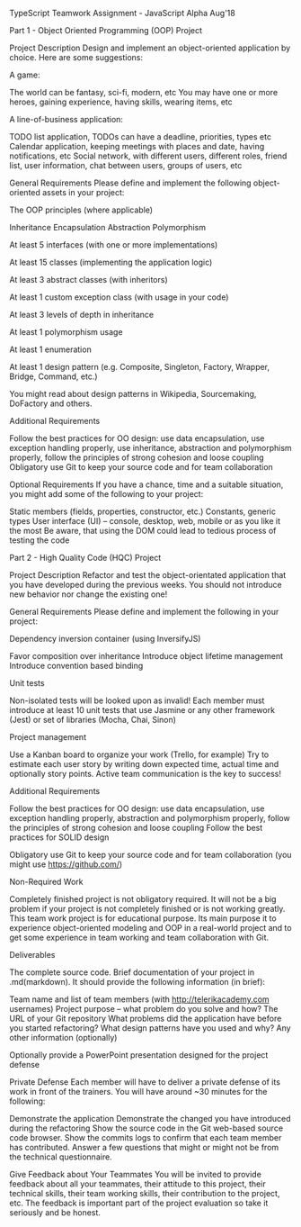TypeScript Teamwork Assignment - JavaScript Alpha Aug'18

Part 1 - Object Oriented Programming (OOP) Project

Project Description
Design and implement an object-oriented application by choice. Here are some suggestions:

A game:

The world can be fantasy, sci-fi, modern, etc
You may have one or more heroes, gaining experience, having skills, wearing items, etc


A line-of-business application:

TODO list application, TODOs can have a deadline, priorities, types etc
Calendar application, keeping meetings with places and date, having notifications, etc
Social network, with different users, different roles, friend list, user information, chat between users, groups of users, etc




General Requirements
Please define and implement the following object-oriented assets in your project:


The OOP principles (where applicable)

Inheritance
Encapsulation
Abstraction
Polymorphism



At least 5 interfaces (with one or more implementations)


At least 15 classes (implementing the application logic)


At least 3 abstract classes (with inheritors)


At least 1 custom exception class (with usage in your code)


At least 3 levels of depth in inheritance


At least 1 polymorphism usage


At least 1 enumeration


At least 1 design pattern (e.g. Composite, Singleton, Factory, Wrapper, Bridge, Command,  etc.)


You might read about design patterns in Wikipedia, Sourcemaking, DoFactory and others.

Additional Requirements

Follow the best practices for OO design: use data encapsulation, use exception handling properly, use inheritance, abstraction and polymorphism properly, follow the principles of strong cohesion and loose coupling
Obligatory use Git to keep your source code and for team collaboration


Optional Requirements
If you have a chance, time and a suitable situation, you might add some of the following to your project:

Static members (fields, properties, constructor, etc.)
Constants, generic types
User interface (UI) – console, desktop, web, mobile or as you like it the most
Be aware, that using the DOM could lead to tedious process of testing the code


Part 2 - High Quality Code (HQC) Project

Project Description
Refactor and test the object-orientated application that you have developed during the previous weeks.
You should not introduce new behavior nor change the existing one!

General Requirements
Please define and implement the following in your project:


Dependency inversion container (using InversifyJS)

Favor composition over inheritance
Introduce object lifetime management
Introduce convention based binding



Unit tests

Non-isolated tests will be looked upon as invalid!
Each member must introduce at least 10 unit tests that use Jasmine or any other framework (Jest) or set of libraries (Mocha, Chai, Sinon)



Project management

Use a Kanban board to organize your work (Trello, for example)
Try to estimate each user story by writing down expected time, actual time and optionally story points.
Active team communication is the key to success!




Additional Requirements

Follow the best practices for OO design: use data encapsulation, use exception handling properly, abstraction and polymorphism properly, follow the principles of strong cohesion and loose coupling
Follow the best practices for SOLID design

Obligatory use Git to keep your source code and for team collaboration (you might use https://github.com/)


Non-Required Work

Completely finished project is not obligatory required. It will not be a big problem if your project is not completely finished or is not working greatly. This team work project is for educational purpose. Its main purpose it to experience object-oriented modeling and OOP in a real-world project and to get some experience in team working and team collaboration with Git.


Deliverables

The complete source code.
Brief documentation of your project in .md(markdown). It should provide the following information (in brief):

Team name and list of team members (with http://telerikacademy.com usernames)
Project purpose – what problem do you solve and how?
The URL of your Git repository
What problems did the application have before you started refactoring?
What design patterns have you used and why?
Any other information (optionally)


Optionally provide a PowerPoint presentation designed for the project defense


Private Defense
Each member will have to deliver a private defense of its work in front of the trainers. You will have around ~30 minutes for the following:

Demonstrate the application
Demonstrate the changed you have introduced during the refactoring
Show the source code in the Git web-based source code browser.
Show the commits logs to confirm that each team member has contributed.
Answer a few questions that might or might not be from the technical questionnaire.


Give Feedback about Your Teammates
You will be invited to provide feedback about all your teammates, their attitude to this project, their technical skills, their team working skills, their contribution to the project, etc. The feedback is important part of the project evaluation so take it seriously and be honest.